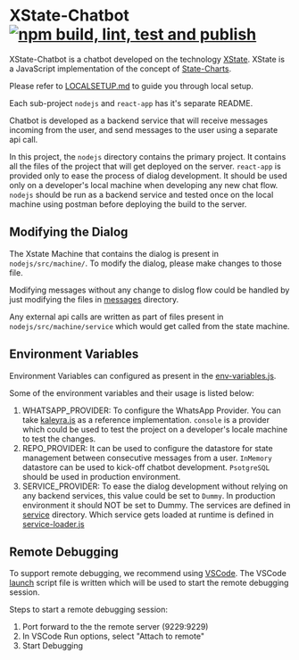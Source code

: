 # XState-Chatbot [![npm build, lint, test and publish](https://github.com/Swasth-Digital-Health-Foundation/C19CareAssist/actions/workflows/node-ci.yml/badge.svg)](https://github.com/Swasth-Digital-Health-Foundation/C19CareAssist/actions/workflows/node-ci.yml)

XState-Chatbot is a chatbot developed on the technology [XState](https://xstate.js.org/docs/). XState is a JavaScript implementation of the concept of [State-Charts](https://statecharts.github.io).

Please refer to [LOCALSETUP.md](./LOCALSETUP.md) to guide you through local setup.

Each sub-project ```nodejs``` and ```react-app``` has it's separate README.
 
Chatbot is developed as a backend service that will receive messages incoming from the user, and send messages to the user using a separate api call.
 
In this project, the `nodejs` directory contains the primary project. It contains all the files of the project that will get deployed on the server. `react-app` is provided only to ease the process of dialog development. It should be used only on a developer's local machine when developing any new chat flow. `nodejs` should be run as a backend service and tested once on the local machine using postman before deploying the build to the server.

## Modifying the Dialog

The Xstate Machine that contains the dialog is present in ```nodejs/src/machine/```. To modify the dialog, please make changes to those file.

Modifying messages without any change to dislog flow could be handled by just modifying the files in [messages](./nodejs/src/machine/messages) directory.

Any external api calls are written as part of files present in ```nodejs/src/machine/service``` which would get called from the state machine.

## Environment Variables
Environment Variables can configured as present in the [env-variables.js](./nodejs/src/env-variables.js).

Some of the environment variables and their usage is listed below:

1. WHATSAPP_PROVIDER: To configure the WhatsApp Provider. You can take [kaleyra.js](./nodejs/src/channel/kaleyra.js) as a reference implementation. ```console``` is a provider which could be used to test the project on a developer's locale machine to test the changes.
2. REPO_PROVIDER: It can be used to configure the datastore for state management between consecutive messages from a user. ```InMemory``` datastore can be used to kick-off chatbot development. ```PsotgreSQL``` should be used in production environment.
3. SERVICE_PROVIDER: To ease the dialog development without relying on any backend services, this value could be set to ```Dummy```. In production environment it should NOT be set to Dummy. The services are defined in [service](./nodejs/src/machine/service) directory. Which service gets loaded at runtime is defined in [service-loader.js](./nodejs/src/machine/service/service-loader.js)

## Remote Debugging

To support remote debugging, we recommend using [VSCode](https://code.visualstudio.com). The VSCode [launch](./.vscode/launch.json) script file is written which will be used to start the remote debugging session. 

Steps to start a remote debugging session:

1. Port forward to the the remote server (9229:9229)
2. In VSCode Run options, select "Attach to remote" 
3. Start Debugging